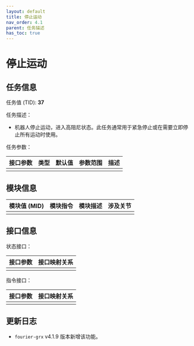```yaml
---
layout: default
title: 停止运动
nav_order: 4.1
parent: 任务描述
has_toc: true
---
```


# 停止运动

## 任务信息

任务值 (TID): **37**

任务描述：

- 机器人停止运动，进入高阻尼状态。此任务通常用于紧急停止或在需要立即停止所有运动时使用。

任务参数：

| 接口参数 | 类型 | 默认值 | 参数范围 | 描述 |
|------|----|-----|------|----|
|      |    |     |      |    |

## 模块信息

| 模块值 (MID) | 模块指令 | 模块描述 | 涉及关节 |
|-----------|------|------|------|
|           |      |      |

## 接口信息

状态接口：

| 接口参数 | 接口映射关系 |
|------|--------|
|      |        |

指令接口：

| 接口参数 | 接口映射关系 |
|------|--------|
|      |        |

## 更新日志

- `fourier-grx` v4.1.9 版本新增该功能。